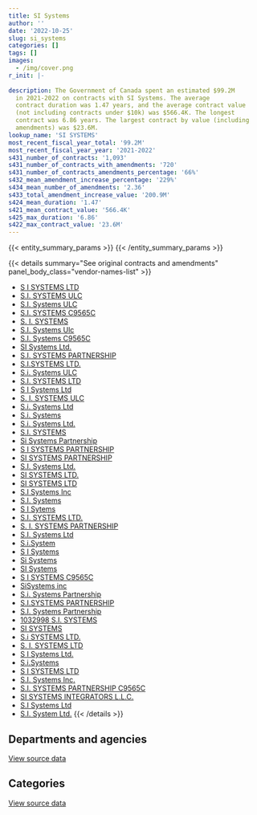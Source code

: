 ```yaml
---
title: SI Systems
author: ''
date: '2022-10-25'
slug: si_systems
categories: []
tags: []
images:
  - /img/cover.png
r_init: |-
  
description: The Government of Canada spent an estimated $99.2M
  in 2021-2022 on contracts with SI Systems. The average
  contract duration was 1.47 years, and the average contract value
  (not including contracts under $10k) was $566.4K. The longest
  contract was 6.86 years. The largest contract by value (including
  amendments) was $23.6M.
lookup_name: 'SI SYSTEMS'
most_recent_fiscal_year_total: '99.2M'
most_recent_fiscal_year_year: '2021-2022'
s431_number_of_contracts: '1,093'
s431_number_of_contracts_with_amendments: '720'
s431_number_of_contracts_amendments_percentage: '66%'
s432_mean_amendment_increase_percentage: '229%'
s434_mean_number_of_amendments: '2.36'
s433_total_amendment_increase_value: '200.9M'
s424_mean_duration: '1.47'
s421_mean_contract_value: '566.4K'
s425_max_duration: '6.86'
s422_max_contract_value: '23.6M'
---
```


<script src="/rmarkdown-libs/htmlwidgets/htmlwidgets.js"></script>
<link href="/rmarkdown-libs/datatables-css/datatables-crosstalk.css" rel="stylesheet" />
<script src="/rmarkdown-libs/datatables-binding/datatables.js"></script>
<script src="/rmarkdown-libs/jquery/jquery-3.6.0.min.js"></script>
<link href="/rmarkdown-libs/dt-core-bootstrap/css/dataTables.bootstrap.min.css" rel="stylesheet" />
<link href="/rmarkdown-libs/dt-core-bootstrap/css/dataTables.bootstrap.extra.css" rel="stylesheet" />
<script src="/rmarkdown-libs/dt-core-bootstrap/js/jquery.dataTables.min.js"></script>
<script src="/rmarkdown-libs/dt-core-bootstrap/js/dataTables.bootstrap.min.js"></script>
<link href="/rmarkdown-libs/crosstalk/css/crosstalk.min.css" rel="stylesheet" />
<script src="/rmarkdown-libs/crosstalk/js/crosstalk.min.js"></script>
<script src="/rmarkdown-libs/htmlwidgets/htmlwidgets.js"></script>
<link href="/rmarkdown-libs/datatables-css/datatables-crosstalk.css" rel="stylesheet" />
<script src="/rmarkdown-libs/datatables-binding/datatables.js"></script>
<script src="/rmarkdown-libs/jquery/jquery-3.6.0.min.js"></script>
<link href="/rmarkdown-libs/dt-core-bootstrap/css/dataTables.bootstrap.min.css" rel="stylesheet" />
<link href="/rmarkdown-libs/dt-core-bootstrap/css/dataTables.bootstrap.extra.css" rel="stylesheet" />
<script src="/rmarkdown-libs/dt-core-bootstrap/js/jquery.dataTables.min.js"></script>
<script src="/rmarkdown-libs/dt-core-bootstrap/js/dataTables.bootstrap.min.js"></script>
<link href="/rmarkdown-libs/crosstalk/css/crosstalk.min.css" rel="stylesheet" />
<script src="/rmarkdown-libs/crosstalk/js/crosstalk.min.js"></script>

{{< entity_summary_params >}}
{{< /entity_summary_params >}}

{{< details summary="See original contracts and amendments" panel_body_class="vendor-names-list" >}}
- [S I SYSTEMS LTD](https://search.open.canada.ca/en/ct/?sort=contract_value_f%20desc&page=1&search_text=%22S%20I%20SYSTEMS%20LTD%22)
- [S.I. SYSTEMS ULC](https://search.open.canada.ca/en/ct/?sort=contract_value_f%20desc&page=1&search_text=%22S.I.%20SYSTEMS%20ULC%22)
- [S.I. Systems ULC](https://search.open.canada.ca/en/ct/?sort=contract_value_f%20desc&page=1&search_text=%22S.I.%20Systems%20ULC%22)
- [S.I. SYSTEMS C9565C](https://search.open.canada.ca/en/ct/?sort=contract_value_f%20desc&page=1&search_text=%22S.I.%20SYSTEMS%20C9565C%22)
- [S. I. SYSTEMS](https://search.open.canada.ca/en/ct/?sort=contract_value_f%20desc&page=1&search_text=%22S.%20I.%20SYSTEMS%22)
- [S.I. Systems Ulc](https://search.open.canada.ca/en/ct/?sort=contract_value_f%20desc&page=1&search_text=%22S.I.%20Systems%20Ulc%22)
- [S.I. Systems C9565C](https://search.open.canada.ca/en/ct/?sort=contract_value_f%20desc&page=1&search_text=%22S.I.%20Systems%20C9565C%22)
- [SI Systems Ltd.](https://search.open.canada.ca/en/ct/?sort=contract_value_f%20desc&page=1&search_text=%22SI%20Systems%20Ltd.%22)
- [S.I. SYSTEMS PARTNERSHIP](https://search.open.canada.ca/en/ct/?sort=contract_value_f%20desc&page=1&search_text=%22S.I.%20SYSTEMS%20PARTNERSHIP%22)
- [S.I.SYSTEMS LTD.](https://search.open.canada.ca/en/ct/?sort=contract_value_f%20desc&page=1&search_text=%22S.I.SYSTEMS%20LTD.%22)
- [S.i. Systems ULC](https://search.open.canada.ca/en/ct/?sort=contract_value_f%20desc&page=1&search_text=%22S.i.%20Systems%20ULC%22)
- [S.I. SYSTEMS LTD](https://search.open.canada.ca/en/ct/?sort=contract_value_f%20desc&page=1&search_text=%22S.I.%20SYSTEMS%20LTD%22)
- [S I Systems Ltd](https://search.open.canada.ca/en/ct/?sort=contract_value_f%20desc&page=1&search_text=%22S%20I%20Systems%20Ltd%22)
- [S. I. SYSTEMS ULC](https://search.open.canada.ca/en/ct/?sort=contract_value_f%20desc&page=1&search_text=%22S.%20I.%20SYSTEMS%20ULC%22)
- [S.i. Systems Ltd](https://search.open.canada.ca/en/ct/?sort=contract_value_f%20desc&page=1&search_text=%22S.i.%20Systems%20Ltd%22)
- [S.i. Systems](https://search.open.canada.ca/en/ct/?sort=contract_value_f%20desc&page=1&search_text=%22S.i.%20Systems%22)
- [S.i. Systems Ltd.](https://search.open.canada.ca/en/ct/?sort=contract_value_f%20desc&page=1&search_text=%22S.i.%20Systems%20Ltd.%22)
- [S.I. SYSTEMS](https://search.open.canada.ca/en/ct/?sort=contract_value_f%20desc&page=1&search_text=%22S.I.%20SYSTEMS%22)
- [Si Systems Partnership](https://search.open.canada.ca/en/ct/?sort=contract_value_f%20desc&page=1&search_text=%22Si%20Systems%20Partnership%22)
- [S I SYSTEMS PARTNERSHIP](https://search.open.canada.ca/en/ct/?sort=contract_value_f%20desc&page=1&search_text=%22S%20I%20SYSTEMS%20PARTNERSHIP%22)
- [SI SYSTEMS PARTNERSHIP](https://search.open.canada.ca/en/ct/?sort=contract_value_f%20desc&page=1&search_text=%22SI%20SYSTEMS%20PARTNERSHIP%22)
- [S.I. Systems Ltd.](https://search.open.canada.ca/en/ct/?sort=contract_value_f%20desc&page=1&search_text=%22S.I.%20Systems%20Ltd.%22)
- [SI SYSTEMS LTD.](https://search.open.canada.ca/en/ct/?sort=contract_value_f%20desc&page=1&search_text=%22SI%20SYSTEMS%20LTD.%22)
- [SI SYSTEMS LTD](https://search.open.canada.ca/en/ct/?sort=contract_value_f%20desc&page=1&search_text=%22SI%20SYSTEMS%20LTD%22)
- [S.I Systems Inc](https://search.open.canada.ca/en/ct/?sort=contract_value_f%20desc&page=1&search_text=%22S.I%20Systems%20Inc%22)
- [S.I. Systems](https://search.open.canada.ca/en/ct/?sort=contract_value_f%20desc&page=1&search_text=%22S.I.%20Systems%22)
- [S I Sytems](https://search.open.canada.ca/en/ct/?sort=contract_value_f%20desc&page=1&search_text=%22S%20I%20Sytems%22)
- [S.I. SYSTEMS LTD.](https://search.open.canada.ca/en/ct/?sort=contract_value_f%20desc&page=1&search_text=%22S.I.%20SYSTEMS%20LTD.%22)
- [S. I. SYSTEMS PARTNERSHIP](https://search.open.canada.ca/en/ct/?sort=contract_value_f%20desc&page=1&search_text=%22S.%20I.%20SYSTEMS%20PARTNERSHIP%22)
- [S.I. Systems Ltd](https://search.open.canada.ca/en/ct/?sort=contract_value_f%20desc&page=1&search_text=%22S.I.%20Systems%20Ltd%22)
- [S.i.System](https://search.open.canada.ca/en/ct/?sort=contract_value_f%20desc&page=1&search_text=%22S.i.System%22)
- [S I Systems](https://search.open.canada.ca/en/ct/?sort=contract_value_f%20desc&page=1&search_text=%22S%20I%20Systems%22)
- [Si Systems](https://search.open.canada.ca/en/ct/?sort=contract_value_f%20desc&page=1&search_text=%22Si%20Systems%22)
- [SI Systems](https://search.open.canada.ca/en/ct/?sort=contract_value_f%20desc&page=1&search_text=%22SI%20Systems%22)
- [S I SYSTEMS C9565C](https://search.open.canada.ca/en/ct/?sort=contract_value_f%20desc&page=1&search_text=%22S%20I%20SYSTEMS%20C9565C%22)
- [SiSystems inc](https://search.open.canada.ca/en/ct/?sort=contract_value_f%20desc&page=1&search_text=%22SiSystems%20inc%22)
- [S.i. Systems Partnership](https://search.open.canada.ca/en/ct/?sort=contract_value_f%20desc&page=1&search_text=%22S.i.%20Systems%20Partnership%22)
- [S.I.SYSTEMS PARTNERSHIP](https://search.open.canada.ca/en/ct/?sort=contract_value_f%20desc&page=1&search_text=%22S.I.SYSTEMS%20PARTNERSHIP%22)
- [S.I. Systems Partnership](https://search.open.canada.ca/en/ct/?sort=contract_value_f%20desc&page=1&search_text=%22S.I.%20Systems%20Partnership%22)
- [1032998 S.I. SYSTEMS](https://search.open.canada.ca/en/ct/?sort=contract_value_f%20desc&page=1&search_text=%221032998%20S.I.%20SYSTEMS%22)
- [SI SYSTEMS](https://search.open.canada.ca/en/ct/?sort=contract_value_f%20desc&page=1&search_text=%22SI%20SYSTEMS%22)
- [S.i SYSTEMS LTD.](https://search.open.canada.ca/en/ct/?sort=contract_value_f%20desc&page=1&search_text=%22S.i%20SYSTEMS%20LTD.%22)
- [S. I. SYSTEMS LTD](https://search.open.canada.ca/en/ct/?sort=contract_value_f%20desc&page=1&search_text=%22S.%20I.%20SYSTEMS%20LTD%22)
- [S I Systems Ltd.](https://search.open.canada.ca/en/ct/?sort=contract_value_f%20desc&page=1&search_text=%22S%20I%20%20Systems%20Ltd.%22)
- [S.i.Systems](https://search.open.canada.ca/en/ct/?sort=contract_value_f%20desc&page=1&search_text=%22S.i.Systems%22)
- [S I SYSTEMS LTD](https://search.open.canada.ca/en/ct/?sort=contract_value_f%20desc&page=1&search_text=%22S%20I%20%20SYSTEMS%20LTD%22)
- [S.I. Systems Inc.](https://search.open.canada.ca/en/ct/?sort=contract_value_f%20desc&page=1&search_text=%22S.I.%20Systems%20Inc.%22)
- [S.I. SYSTEMS PARTNERSHIP C9565C](https://search.open.canada.ca/en/ct/?sort=contract_value_f%20desc&page=1&search_text=%22S.I.%20SYSTEMS%20PARTNERSHIP%20C9565C%22)
- [SI SYSTEMS INTEGRATORS L.L.C.](https://search.open.canada.ca/en/ct/?sort=contract_value_f%20desc&page=1&search_text=%22SI%20SYSTEMS%20INTEGRATORS%20L.L.C.%22)
- [S.I Systems Ltd](https://search.open.canada.ca/en/ct/?sort=contract_value_f%20desc&page=1&search_text=%22S.I%20Systems%20Ltd%22)
- [S.I. System Ltd.](https://search.open.canada.ca/en/ct/?sort=contract_value_f%20desc&page=1&search_text=%22S.I.%20System%20Ltd.%22)
{{< /details >}}

## Departments and agencies

<div id="htmlwidget-1" style="width:100%;height:auto;" class="datatables html-widget"></div>
<script type="application/json" data-for="htmlwidget-1">{"x":{"style":"bootstrap","filter":"none","vertical":false,"data":[["<a href=\"/departments/aafc-aac/\">Agriculture and Agri-Food Canada<\/a>","<a href=\"/departments/aandc-aadnc/\">Crown-Indigenous Relations and Northern Affairs Canada<\/a>","<a href=\"/departments/cbsa-asfc/\">Canada Border Services Agency<\/a>","<a href=\"/departments/cer-rec/\">Canada Energy Regulator<\/a>","<a href=\"/departments/cfia-acia/\">Canadian Food Inspection Agency<\/a>","<a href=\"/departments/cic/\">Immigration, Refugees and Citizenship Canada<\/a>","<a href=\"/departments/cihr-irsc/\">Canadian Institutes of Health Research<\/a>","<a href=\"/departments/cnsc-ccsn/\">Canadian Nuclear Safety Commission<\/a>","<a href=\"/departments/cra-arc/\">Canada Revenue Agency<\/a>","<a href=\"/departments/csc-scc/\">Correctional Service of Canada<\/a>","<a href=\"/departments/csps-efpc/\">Canada School of Public Service<\/a>","<a href=\"/departments/dfatd-maecd/\">Global Affairs Canada<\/a>","<a href=\"/departments/dfo-mpo/\">Fisheries and Oceans Canada<\/a>","<a href=\"/departments/dnd-mdn/\">National Defence<\/a>","<a href=\"/departments/ec/\">Environment and Climate Change Canada<\/a>","<a href=\"/departments/elections/\">Elections Canada<\/a>","<a href=\"/departments/esdc-edsc/\">Employment and Social Development Canada<\/a>","<a href=\"/departments/fin/\">Department of Finance Canada<\/a>","<a href=\"/departments/hc-sc/\">Health Canada<\/a>","<a href=\"/departments/iaac-aeic/\">Impact Assessment Agency of Canada<\/a>","<a href=\"/departments/ic/\">Innovation, Science and Economic Development Canada<\/a>","<a href=\"/departments/infc/\">Infrastructure Canada<\/a>","<a href=\"/departments/irb-cisr/\">Immigration and Refugee Board of Canada<\/a>","<a href=\"/departments/jus/\">Department of Justice Canada<\/a>","<a href=\"/departments/lac-bac/\">Library and Archives Canada<\/a>","<a href=\"/departments/nrc-cnrc/\">National Research Council Canada<\/a>","<a href=\"/departments/nrcan-rncan/\">Natural Resources Canada<\/a>","<a href=\"/departments/nserc-crsng/\">Natural Sciences and Engineering Research Council of Canada<\/a>","<a href=\"/departments/oag-bvg/\">Office of the Auditor General of Canada<\/a>","<a href=\"/departments/ocl-cal/\">Office of the Commissioner of Lobbying of Canada<\/a>","<a href=\"/departments/osfi-bsif/\">Office of the Superintendent of Financial Institutions Canada<\/a>","<a href=\"/departments/osgg-bsgg/\">Office of the Secretary to the Governor General<\/a>","<a href=\"/departments/pc/\">Parks Canada<\/a>","<a href=\"/departments/pch/\">Canadian Heritage<\/a>","<a href=\"/departments/pco-bcp/\">Privy Council Office<\/a>","<a href=\"/departments/psc-cfp/\">Public Service Commission of Canada<\/a>","<a href=\"/departments/pwgsc-tpsgc/\">Public Services and Procurement Canada<\/a>","<a href=\"/departments/rcmp-grc/\">Royal Canadian Mounted Police<\/a>","<a href=\"/departments/ssc-spc/\">Shared Services Canada<\/a>","<a href=\"/departments/statcan/\">Statistics Canada<\/a>","<a href=\"/departments/tbs-sct/\">Treasury Board of Canada Secretariat<\/a>","<a href=\"/departments/tc/\">Transport Canada<\/a>"],[3462306.87,347949.6,5562071.9,4130844.12,160238.9,972784.02,179880.17,122057.69,2174083.75,null,565846.51,2851763.06,1813176.41,10549950.54,74434.82,855701.68,18937281.34,202209.3,3845499.98,58236.77,2052733.6,27838.36,77543.44,324485.67,480517.29,null,365971.64,null,null,29744.69,395627.97,211093.98,null,null,21075.78,630960.26,2858314.43,8218907.43,9077378.26,null,1991292.66,2024530.84],[2816846.06,244982.39,7897306.26,3531220.14,97910.32,1076100.11,null,null,4075861.78,null,94566.13,1988221.87,704660.79,17828489.97,1078384.5,1604330.06,15869171.17,null,3935388.41,346008.76,1306079.15,38594.1,310107.51,223396.04,1162617.1,null,16167,44279.9,null,55543.66,396711.88,1727701.36,1843.57,null,204229.01,724534.55,5597427.36,6989324.78,2990156.95,null,3449651,790064.9],[2852341.24,null,6001093.64,2981808.66,97642.8,4005525.23,null,null,6300136.64,null,null,1281103.74,969269.7,18988843.51,2459210.56,4087884.06,18406810.67,null,3217109.95,null,875840.74,null,216432.43,222785.67,1490696.7,null,367300.38,288610.05,14187.15,111449.47,395627.97,null,2724.3,174025.63,1442031.3,1146608.61,5455597.16,6666300.68,543483.86,1113615,5064924.6,719462.7],[4931716.86,null,5363093.85,2264482.13,73566.5,11496170.43,null,null,6026165.56,69527.35,null,872727.75,242240.48,21670774.58,2206796.06,null,18043525.19,null,2671459.5,null,1305870.31,25216.07,297425.4,354790.54,649014.68,10860.91,416349.81,288610.05,96157.35,null,395627.97,null,52315.89,604220.94,699856.74,983256.15,4211615.92,5915768.31,679017.18,null,5287804.85,959411.61]],"container":"<table class=\"table table-striped table-hover row-border order-column display\">\n  <thead>\n    <tr>\n      <th>Department<\/th>\n      <th>2018-2019<\/th>\n      <th>2019-2020<\/th>\n      <th>2020-2021<\/th>\n      <th>2021-2022<\/th>\n    <\/tr>\n  <\/thead>\n<\/table>","options":{"order":[[4,"desc"]],"pageLength":10,"autoWidth":true,"columnDefs":[{"targets":1,"render":"function(data, type, row, meta) {\n    return type !== 'display' ? data : DTWidget.formatCurrency(data, \"$\", 2, 3, \",\", \".\", true, null);\n  }"},{"targets":2,"render":"function(data, type, row, meta) {\n    return type !== 'display' ? data : DTWidget.formatCurrency(data, \"$\", 2, 3, \",\", \".\", true, null);\n  }"},{"targets":3,"render":"function(data, type, row, meta) {\n    return type !== 'display' ? data : DTWidget.formatCurrency(data, \"$\", 2, 3, \",\", \".\", true, null);\n  }"},{"targets":4,"render":"function(data, type, row, meta) {\n    return type !== 'display' ? data : DTWidget.formatCurrency(data, \"$\", 2, 3, \",\", \".\", true, null);\n  }"},{"width":"16%","targets":[1,2,3,4]},{"className":"dt-right","targets":[1,2,3,4]}],"orderClasses":false}},"evals":["options.columnDefs.0.render","options.columnDefs.1.render","options.columnDefs.2.render","options.columnDefs.3.render"],"jsHooks":[]}</script>
<p class="text-right">
<a href="https://github.com/GoC-Spending/contracts-data/tree/main/data/out/vendors/si_systems/summary_by_fiscal_year_by_department.csv" class="source-data-link btn btn-link">View source data</a>
</p>

## Categories

<div id="htmlwidget-2" style="width:100%;height:auto;" class="datatables html-widget"></div>
<script type="application/json" data-for="htmlwidget-2">{"x":{"style":"bootstrap","filter":"none","vertical":false,"data":[["<a href=\"/categories/facilities_and_construction/\">Facilities and construction<\/a>","<a href=\"/categories/defence/\">Defence<\/a>","<a href=\"/categories/professional_services/\">Professional services<\/a>","<a href=\"/categories/information_technology/\">Information technology<\/a>"],[null,7790333.96,4518384.41,73345615.36],[null,13467242.77,6264775.77,69485859.98],[42945.54,15657909.46,6849186.42,75410443.38],[461032.98,15453807.56,15039476.57,68211119.81]],"container":"<table class=\"table table-striped table-hover row-border order-column display\">\n  <thead>\n    <tr>\n      <th>Category<\/th>\n      <th>2018-2019<\/th>\n      <th>2019-2020<\/th>\n      <th>2020-2021<\/th>\n      <th>2021-2022<\/th>\n    <\/tr>\n  <\/thead>\n<\/table>","options":{"order":[[4,"desc"]],"dom":"t","pageLength":30,"autoWidth":true,"columnDefs":[{"targets":1,"render":"function(data, type, row, meta) {\n    return type !== 'display' ? data : DTWidget.formatCurrency(data, \"$\", 2, 3, \",\", \".\", true, null);\n  }"},{"targets":2,"render":"function(data, type, row, meta) {\n    return type !== 'display' ? data : DTWidget.formatCurrency(data, \"$\", 2, 3, \",\", \".\", true, null);\n  }"},{"targets":3,"render":"function(data, type, row, meta) {\n    return type !== 'display' ? data : DTWidget.formatCurrency(data, \"$\", 2, 3, \",\", \".\", true, null);\n  }"},{"targets":4,"render":"function(data, type, row, meta) {\n    return type !== 'display' ? data : DTWidget.formatCurrency(data, \"$\", 2, 3, \",\", \".\", true, null);\n  }"},{"width":"16%","targets":[1,2,3,4]},{"className":"dt-right","targets":[1,2,3,4]}],"orderClasses":false,"lengthMenu":[10,25,30,50,100]}},"evals":["options.columnDefs.0.render","options.columnDefs.1.render","options.columnDefs.2.render","options.columnDefs.3.render"],"jsHooks":[]}</script>
<p class="text-right">
<a href="https://github.com/GoC-Spending/contracts-data/tree/main/data/out/vendors/si_systems/summary_by_fiscal_year_by_category.csv" class="source-data-link btn btn-link">View source data</a>
</p>
